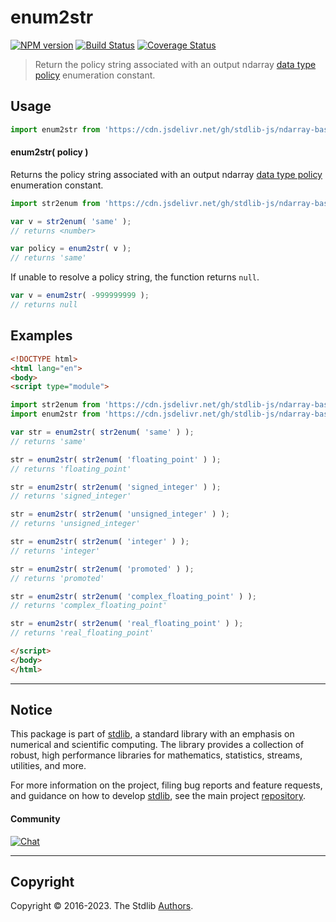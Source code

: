 <!--

@license Apache-2.0

Copyright (c) 2023 The Stdlib Authors.

Licensed under the Apache License, Version 2.0 (the "License");
you may not use this file except in compliance with the License.
You may obtain a copy of the License at

   http://www.apache.org/licenses/LICENSE-2.0

Unless required by applicable law or agreed to in writing, software
distributed under the License is distributed on an "AS IS" BASIS,
WITHOUT WARRANTIES OR CONDITIONS OF ANY KIND, either express or implied.
See the License for the specific language governing permissions and
limitations under the License.

-->

# enum2str

[![NPM version][npm-image]][npm-url] [![Build Status][test-image]][test-url] [![Coverage Status][coverage-image]][coverage-url] <!-- [![dependencies][dependencies-image]][dependencies-url] -->

> Return the policy string associated with an output ndarray [data type policy][@stdlib/ndarray/output-dtype-policies] enumeration constant.

<!-- Section to include introductory text. Make sure to keep an empty line after the intro `section` element and another before the `/section` close. -->

<section class="intro">

</section>

<!-- /.intro -->

<!-- Package usage documentation. -->



<section class="usage">

## Usage

```javascript
import enum2str from 'https://cdn.jsdelivr.net/gh/stdlib-js/ndarray-base-output-policy-enum2str@v0.0.2-esm/index.mjs';
```

#### enum2str( policy )

Returns the policy string associated with an output ndarray [data type policy][@stdlib/ndarray/output-dtype-policies] enumeration constant.

```javascript
import str2enum from 'https://cdn.jsdelivr.net/gh/stdlib-js/ndarray-base-output-policy-str2enum@esm/index.mjs';

var v = str2enum( 'same' );
// returns <number>

var policy = enum2str( v );
// returns 'same'
```

If unable to resolve a policy string, the function returns `null`.

```javascript
var v = enum2str( -999999999 );
// returns null
```

</section>

<!-- /.usage -->

<!-- Package usage notes. Make sure to keep an empty line after the `section` element and another before the `/section` close. -->

<section class="notes">

</section>

<!-- /.notes -->

<!-- Package usage examples. -->

<section class="examples">

## Examples

<!-- eslint no-undef: "error" -->

```html
<!DOCTYPE html>
<html lang="en">
<body>
<script type="module">

import str2enum from 'https://cdn.jsdelivr.net/gh/stdlib-js/ndarray-base-output-policy-str2enum@esm/index.mjs';
import enum2str from 'https://cdn.jsdelivr.net/gh/stdlib-js/ndarray-base-output-policy-enum2str@v0.0.2-esm/index.mjs';

var str = enum2str( str2enum( 'same' ) );
// returns 'same'

str = enum2str( str2enum( 'floating_point' ) );
// returns 'floating_point'

str = enum2str( str2enum( 'signed_integer' ) );
// returns 'signed_integer'

str = enum2str( str2enum( 'unsigned_integer' ) );
// returns 'unsigned_integer'

str = enum2str( str2enum( 'integer' ) );
// returns 'integer'

str = enum2str( str2enum( 'promoted' ) );
// returns 'promoted'

str = enum2str( str2enum( 'complex_floating_point' ) );
// returns 'complex_floating_point'

str = enum2str( str2enum( 'real_floating_point' ) );
// returns 'real_floating_point'

</script>
</body>
</html>
```

</section>

<!-- /.examples -->

<!-- Section to include cited references. If references are included, add a horizontal rule *before* the section. Make sure to keep an empty line after the `section` element and another before the `/section` close. -->

<section class="references">

</section>

<!-- /.references -->

<!-- Section for related `stdlib` packages. Do not manually edit this section, as it is automatically populated. -->

<section class="related">

</section>

<!-- /.related -->

<!-- Section for all links. Make sure to keep an empty line after the `section` element and another before the `/section` close. -->


<section class="main-repo" >

* * *

## Notice

This package is part of [stdlib][stdlib], a standard library with an emphasis on numerical and scientific computing. The library provides a collection of robust, high performance libraries for mathematics, statistics, streams, utilities, and more.

For more information on the project, filing bug reports and feature requests, and guidance on how to develop [stdlib][stdlib], see the main project [repository][stdlib].

#### Community

[![Chat][chat-image]][chat-url]

---

## Copyright

Copyright &copy; 2016-2023. The Stdlib [Authors][stdlib-authors].

</section>

<!-- /.stdlib -->

<!-- Section for all links. Make sure to keep an empty line after the `section` element and another before the `/section` close. -->

<section class="links">

[npm-image]: http://img.shields.io/npm/v/@stdlib/ndarray-base-output-policy-enum2str.svg
[npm-url]: https://npmjs.org/package/@stdlib/ndarray-base-output-policy-enum2str

[test-image]: https://github.com/stdlib-js/ndarray-base-output-policy-enum2str/actions/workflows/test.yml/badge.svg?branch=v0.0.2
[test-url]: https://github.com/stdlib-js/ndarray-base-output-policy-enum2str/actions/workflows/test.yml?query=branch:v0.0.2

[coverage-image]: https://img.shields.io/codecov/c/github/stdlib-js/ndarray-base-output-policy-enum2str/main.svg
[coverage-url]: https://codecov.io/github/stdlib-js/ndarray-base-output-policy-enum2str?branch=main

<!--

[dependencies-image]: https://img.shields.io/david/stdlib-js/ndarray-base-output-policy-enum2str.svg
[dependencies-url]: https://david-dm.org/stdlib-js/ndarray-base-output-policy-enum2str/main

-->

[chat-image]: https://img.shields.io/gitter/room/stdlib-js/stdlib.svg
[chat-url]: https://app.gitter.im/#/room/#stdlib-js_stdlib:gitter.im

[stdlib]: https://github.com/stdlib-js/stdlib

[stdlib-authors]: https://github.com/stdlib-js/stdlib/graphs/contributors

[umd]: https://github.com/umdjs/umd
[es-module]: https://developer.mozilla.org/en-US/docs/Web/JavaScript/Guide/Modules

[deno-url]: https://github.com/stdlib-js/ndarray-base-output-policy-enum2str/tree/deno
[umd-url]: https://github.com/stdlib-js/ndarray-base-output-policy-enum2str/tree/umd
[esm-url]: https://github.com/stdlib-js/ndarray-base-output-policy-enum2str/tree/esm
[branches-url]: https://github.com/stdlib-js/ndarray-base-output-policy-enum2str/blob/main/branches.md

[@stdlib/ndarray/output-dtype-policies]: https://github.com/stdlib-js/stdlib/tree/esm

</section>

<!-- /.links -->

